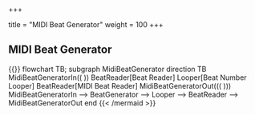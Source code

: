 +++

title = "MIDI Beat Generator"
weight = 100
+++

## MIDI Beat Generator

{{<mermaid align="left">}}
flowchart TB;
subgraph MidiBeatGenerator
direction TB
		MidiBeatGeneratorIn(( ))
		BeatReader[Beat Reader]
		Looper[Beat Number Looper]
		BeatReader[MIDI Beat Reader]
		MidiBeatGeneratorOut((( )))
		MidiBeatGeneratorIn --> BeatGenerator --> Looper --> BeatReader --> MidiBeatGeneratorOut
end
{{< /mermaid >}}
